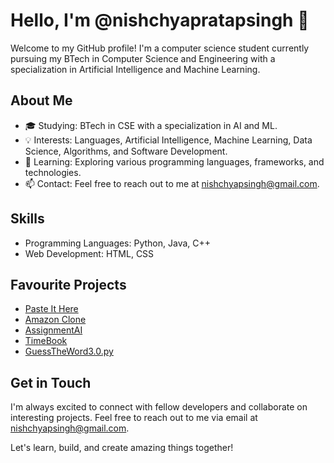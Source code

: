 # Hello, I'm @nishchyapratapsingh 👋

Welcome to my GitHub profile! I'm a computer science student currently pursuing my BTech in Computer Science and Engineering with a specialization in Artificial Intelligence and Machine Learning.

## About Me
- 🎓 Studying: BTech in CSE with a specialization in AI and ML.
- 💡 Interests: Languages, Artificial Intelligence, Machine Learning, Data Science, Algorithms, and Software Development.
- 🌱 Learning: Exploring various programming languages, frameworks, and technologies.
- 📫 Contact: Feel free to reach out to me at [nishchyapsingh@gmail.com](mailto:nishchyapsingh@gmail.com).

## Skills
- Programming Languages: Python, Java, C++
- Web Development: HTML, CSS

## Favourite Projects
- [Paste It Here](https://github.com/nishchyapratapsingh/WebDev/tree/main/JS/Paste%20It%20Here)
- [Amazon Clone](https://github.com/nishchyapratapsingh/WebDev/tree/main/CSS/Amazon%20clone)
- [AssignmentAI](https://github.com/nishchyapratapsingh/AssignmentAI)
- [TimeBook](https://github.com/nishchyapratapsingh/timebook)
- [GuessTheWord3.0.py](https://github.com/PythonWhizKid/python/blob/main/GuessTheWord3.0.py)

## Get in Touch
I'm always excited to connect with fellow developers and collaborate on interesting projects. Feel free to reach out to me via email at [nishchyapsingh@gmail.com](mailto:nishchyapsingh@gmail.com).

Let's learn, build, and create amazing things together!
